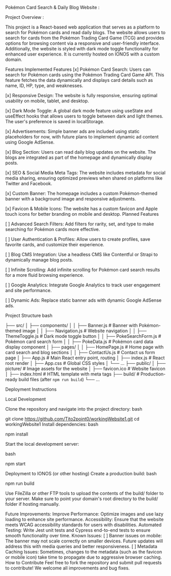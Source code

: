 Pokémon Card Search & Daily Blog Website :


Project Overview :

This project is a React-based web application that serves as a platform to search for Pokémon cards and read daily blogs. The website allows users to search for cards from the Pokémon Trading Card Game (TCG) and provides options for browsing content via a responsive and user-friendly interface. Additionally, the website is styled with dark mode toggle functionality for enhanced user experience. It is currently hosted on IONOS with a custom domain.

Features
Implemented Features
[x] Pokémon Card Search: Users can search for Pokémon cards using the Pokémon Trading Card Game API. This feature fetches the data dynamically and displays card details such as name, ID, HP, type, and weaknesses.

[x] Responsive Design: The website is fully responsive, ensuring optimal usability on mobile, tablet, and desktop.

[x] Dark Mode Toggle: A global dark mode feature using useState and useEffect hooks that allows users to toggle between dark and light themes. The user's preference is saved in localStorage.

[x] Advertisements: Simple banner ads are included using static placeholders for now, with future plans to implement dynamic ad content using Google AdSense.

[x] Blog Section: Users can read daily blog updates on the website. The blogs are integrated as part of the homepage and dynamically display posts.

[x] SEO & Social Media Meta Tags: The website includes metadata for social media sharing, ensuring optimized previews when shared on platforms like Twitter and Facebook.

[x] Custom Banner: The homepage includes a custom Pokémon-themed banner with a background image and responsive adjustments.

[x] Favicon & Mobile Icons: The website has a custom favicon and Apple touch icons for better branding on mobile and desktop.
Planned Features

[ ] Advanced Search Filters: Add filters for rarity, set, and type to make searching for Pokémon cards more effective.

[ ] User Authentication & Profiles: Allow users to create profiles, save favorite cards, and customize their experience.

[ ] Blog CMS Integration: Use a headless CMS like Contentful or Strapi to dynamically manage blog posts.

[ ] Infinite Scrolling: Add infinite scrolling for Pokémon card search results for a more fluid browsing experience.

[ ] Google Analytics: Integrate Google Analytics to track user engagement and site performance.

[ ] Dynamic Ads: Replace static banner ads with dynamic Google AdSense ads.




Project Structure
bash

├── src/
│   ├── components/
│   │   ├── Banner.js        # Banner with Pokémon-themed image
│   │   ├── Navigation.js    # Website navigation
│   │   ├── ThemeToggle.js   # Dark mode toggle button
│   │   ├── PokeSearchForm.js # Pokémon card search form
│   │   ├── PokeData.js      # Pokémon card data display component
│   ├── pages/
│   │   ├── HomePage.js      # Home page with card search and blog sections
│   │   ├── ContactUs.js     # Contact us form page
│   ├── App.js               # Main React entry point, routing
│   ├── index.js             # React root render
│   ├── App.css              # Global CSS styles
│   └── ...
├── public/
│   ├── picture/             # Image assets for the website
│   ├── favicon.ico          # Website favicon
│   ├── index.html           # HTML template with meta tags
├── build/                   # Production-ready build files (after `npm run build`)
└── ...


Deployment Instructions

Local Development

Clone the repository and navigate into the project directory:
bash

git clone https://github.com/Tito2point0/workingWebsite1.git
cd workingWebsite1
Install dependencies:
bash

npm install

Start the local development server:

bash

npm start


Deployment to IONOS (or other hosting)
Create a production build:
bash

npm run build


Use FileZilla or other FTP tools to upload the contents of the build/ folder to your server.
Make sure to point your domain's root directory to the build/ folder if hosting manually.
 
 
 Future Improvements:
Improve Performance: Optimize images and use lazy loading to enhance site performance.
Accessibility: Ensure that the website meets WCAG accessibility standards for users with disabilities.
Automated Testing: Write Jest unit tests and Cypress end-to-end tests to ensure smooth functionality over time.
Known Issues:
[ ] Banner issues on mobile: The banner may not scale correctly on smaller devices. Future updates will address this with media queries and better responsiveness.
[ ] Metadata Caching Issues: Sometimes, changes to the metadata (such as the favicon or mobile icon) take time to propagate due to aggressive browser caching.
How to Contribute
Feel free to fork the repository and submit pull requests to contribute! We welcome all improvements and bug fixes.

